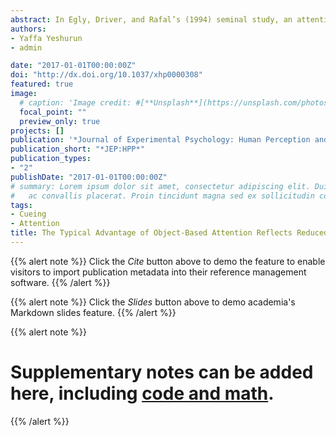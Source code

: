 ```yaml
---
abstract: In Egly, Driver, and Rafal’s (1994) seminal study, an attentional precue appeared either at the target location (valid), a different location within the same object (invalid-same), or on another object (invalid-different). Performance was best in the valid condition, reflecting the advance allocation of spatial-attention. In addition, performance was better in the invalid-same than invalid-different condition, reflecting object-based attention allocation. However, previous studies that used this paradigm did not include a baseline condition in which neither a specific object nor a specific location was indicated. It is, therefore, not clear whether this object-based effect reflects a ‘genuine’ performance benefit over baseline, or a reduction of the cost inflicted by allocating spatial attention to the wrong location. To examine these possibilities, the authors performed 3 experiments in which they added a neutral condition to the classical paradigm. The typical results were replicated, but performance was worse in the invalid-same than neutral condition. Hence, attending an object only reduced the cost of allocating attention to the wrong location. Importantly, because the different theoretical accounts of object-based effects generate different predictions regarding performance in the neutral condition, these findings pose various constraints on the different accounts.
authors:
- Yaffa Yeshurun
- admin

date: "2017-01-01T00:00:00Z"
doi: "http://dx.doi.org/10.1037/xhp0000308"
featured: true
image: 
  # caption: 'Image credit: #[**Unsplash**](https://unsplash.com/photos/jdD8gXaTZsc)'
  focal_point: ""
  preview_only: true
projects: []
publication: '*Journal of Experimental Psychology: Human Perception and Performance, 43*(1), 69–77'
publication_short: "*JEP:HPP*"
publication_types:
- "2"
publishDate: "2017-01-01T00:00:00Z"
# summary: Lorem ipsum dolor sit amet, consectetur adipiscing elit. Duis posuere tellus
#   ac convallis placerat. Proin tincidunt magna sed ex sollicitudin condimentum.
tags:
- Cueing
- Attention
title: The Typical Advantage of Object-Based Attention Reflects Reduced Spatial Cost
---
```


{{% alert note %}}
Click the *Cite* button above to demo the feature to enable visitors to import publication metadata into their reference management software.
{{% /alert %}}

{{% alert note %}}
Click the *Slides* button above to demo academia's Markdown slides feature.
{{% /alert %}}

{{% alert note %}}
# Supplementary notes can be added here, including [code and math](https://sourcethemes.com/academic/docs/writing-markdown-latex/).
{{% /alert %}}